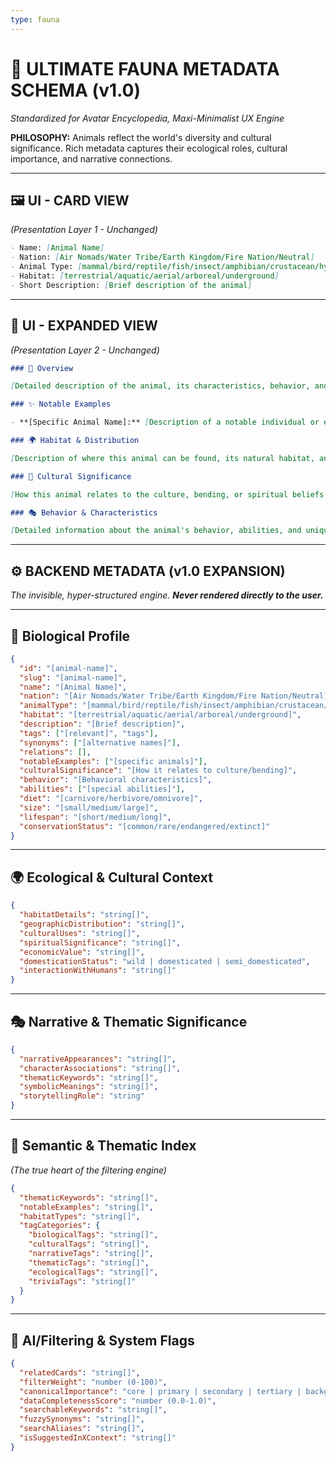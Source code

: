 ```yaml
---
type: fauna
---
```


# 🐾 ULTIMATE FAUNA METADATA SCHEMA (v1.0)

*Standardized for Avatar Encyclopedia, Maxi-Minimalist UX Engine*

**PHILOSOPHY:** Animals reflect the world's diversity and cultural significance. Rich metadata captures their ecological roles, cultural importance, and narrative connections.

---

## 🖼️ UI - CARD VIEW
*(Presentation Layer 1 - Unchanged)*

```md
- Name: [Animal Name]
- Nation: [Air Nomads/Water Tribe/Earth Kingdom/Fire Nation/Neutral]
- Animal Type: [mammal/bird/reptile/fish/insect/amphibian/crustacean/hybrid]
- Habitat: [terrestrial/aquatic/aerial/arboreal/underground]
- Short Description: [Brief description of the animal]
```

---

## 📖 UI - EXPANDED VIEW
*(Presentation Layer 2 - Unchanged)*

```md
### 📖 Overview

[Detailed description of the animal, its characteristics, behavior, and significance in the Avatar world]

### ✨ Notable Examples

- **[Specific Animal Name]:** [Description of a notable individual or example of this species]

### 🌍 Habitat & Distribution

[Description of where this animal can be found, its natural habitat, and geographical distribution]

### 🔗 Cultural Significance

[How this animal relates to the culture, bending, or spiritual beliefs of the world]

### 🎭 Behavior & Characteristics

[Detailed information about the animal's behavior, abilities, and unique characteristics]
```

---

## ⚙️ BACKEND METADATA (v1.0 EXPANSION)
*The invisible, hyper-structured engine. **Never rendered directly to the user.***

---

## 🧬 Biological Profile

```json
{
  "id": "[animal-name]",
  "slug": "[animal-name]",
  "name": "[Animal Name]",
  "nation": "[Air Nomads/Water Tribe/Earth Kingdom/Fire Nation/Neutral]",
  "animalType": "[mammal/bird/reptile/fish/insect/amphibian/crustacean/hybrid]",
  "habitat": "[terrestrial/aquatic/aerial/arboreal/underground]",
  "description": "[Brief description]",
  "tags": ["[relevant]", "tags"],
  "synonyms": ["[alternative names]"],
  "relations": [],
  "notableExamples": ["[specific animals]"],
  "culturalSignificance": "[How it relates to culture/bending]",
  "behavior": "[Behavioral characteristics]",
  "abilities": ["[special abilities]"],
  "diet": "[carnivore/herbivore/omnivore]",
  "size": "[small/medium/large]",
  "lifespan": "[short/medium/long]",
  "conservationStatus": "[common/rare/endangered/extinct]"
}
```

---

## 🌍 Ecological & Cultural Context

```json
{
  "habitatDetails": "string[]",
  "geographicDistribution": "string[]",
  "culturalUses": "string[]",
  "spiritualSignificance": "string[]",
  "economicValue": "string[]",
  "domesticationStatus": "wild | domesticated | semi_domesticated",
  "interactionWithHumans": "string[]"
}
```

---

## 🎭 Narrative & Thematic Significance

```json
{
  "narrativeAppearances": "string[]",
  "characterAssociations": "string[]",
  "thematicKeywords": "string[]",
  "symbolicMeanings": "string[]",
  "storytellingRole": "string"
}
```

---

## 🧱 Semantic & Thematic Index
*(The true heart of the filtering engine)*

```json
{
  "thematicKeywords": "string[]",
  "notableExamples": "string[]",
  "habitatTypes": "string[]",
  "tagCategories": {
    "biologicalTags": "string[]",
    "culturalTags": "string[]",
    "narrativeTags": "string[]",
    "thematicTags": "string[]",
    "ecologicalTags": "string[]",
    "triviaTags": "string[]"
  }
}
```

---

## 🔮 AI/Filtering & System Flags

```json
{
  "relatedCards": "string[]",
  "filterWeight": "number (0-100)",
  "canonicalImportance": "core | primary | secondary | tertiary | background",
  "dataCompletenessScore": "number (0.0-1.0)",
  "searchableKeywords": "string[]",
  "fuzzySynonyms": "string[]",
  "searchAliases": "string[]",
  "isSuggestedInXContext": "string[]"
}
``` 